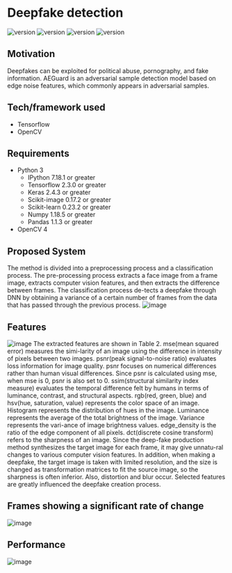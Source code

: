 # Deepfake detection

![version](https://img.shields.io/badge/version-1.0rc1-blue) ![version](https://img.shields.io/badge/status-rc-blue) ![version](https://img.shields.io/badge/build-passing-green) ![version](https://img.shields.io/badge/license-MIT-blue)

## Motivation

Deepfakes can be exploited for political abuse, pornography, and fake information.
AEGuard is an adversarial sample detection model based on edge noise features, which commonly appears in adversarial samples.

## Tech/framework used

* Tensorflow
* OpenCV

## Requirements

* Python 3
  * IPython 7.18.1 or greater
  * Tensorflow 2.3.0 or greater
  * Keras 2.4.3 or greater
  * Scikit-image 0.17.2 or greater
  * Scikit-learn 0.23.2 or greater
  * Numpy 1.18.5 or greater
  * Pandas 1.1.3 or greater
* OpenCV 4

## Proposed System
The method is divided into a preprocessing process and a classification process. The pre-processing process extracts a face image from a frame image, extracts computer vision features, and then extracts the difference between frames. The classification process de-tects a deepfake through DNN by obtaining a variance of a certain number of frames from the data that has passed through the previous process.
![image](https://user-images.githubusercontent.com/55551567/118912037-25f9e600-b962-11eb-8498-be8c79b87422.png)

## Features
![image](https://user-images.githubusercontent.com/55551567/118912273-7f621500-b962-11eb-889b-ffda140ba2d4.png)
The extracted features are shown in Table 2. mse(mean squared error) measures the simi-larity of an image using the difference in intensity of pixels between two images. psnr(peak signal-to-noise ratio) evaluates loss information for image quality. psnr focuses on numerical differences rather than human visual differences. Since psnr is calculated using mse, when mse is 0, psnr is also set to 0. ssim(structural similarity index measure) evaluates the temporal difference felt by humans in terms of luminance, contrast, and structural aspects. rgb(red, green, blue) and hsv(hue, saturation, value) represents the color space of an image. Histogram represents the distribution of hues in the image. Luminance represents the average of the total brightness of the image. Variance represents the vari-ance of image brightness values. edge_density is the ratio of the edge component of all pixels. dct(discrete cosine transform) refers to the sharpness of an image. Since the deep-fake production method synthesizes the target image for each frame, it may give unnatu-ral changes to various computer vision features. In addition, when making a deepfake, the target image is taken with limited resolution, and the size is changed as transformation matrices to fit the source image, so the sharpness is often inferior. Also, distortion and blur occur. Selected features are greatly influenced the deepfake creation process.

## Frames showing a significant rate of change
![image](https://user-images.githubusercontent.com/55551567/118912104-3f029700-b962-11eb-9d6b-e67eb245bd4b.png)




## Performance
![image](https://user-images.githubusercontent.com/55551567/118911995-124e7f80-b962-11eb-9781-0d4039c75b6f.png)

